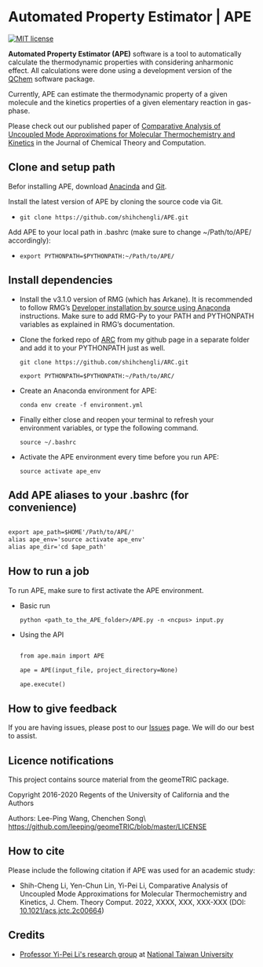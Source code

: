 # Automated Property Estimator | APE

[![MIT license](http://img.shields.io/badge/license-MIT-brightgreen.svg)](http://opensource.org/licenses/MIT)

**Automated Property Estimator (APE)** software is a tool to automatically calculate the thermodynamic properties with considering anharmonic effect. All calculations were done using a development version of the [QChem](http://www.q-chem.com/) software package.

Currently, APE can estimate the thermodynamic property of a given molecule and the kinetics properties of a given elementary reaction in gas-phase.

Please check out our published paper of [Comparative Analysis of Uncoupled Mode Approximations for Molecular Thermochemistry and Kinetics](https://doi.org/10.1021/acs.jctc.2c00664) in the Journal of Chemical Theory and Computation.

## Clone and setup path

Befor installing APE, download [Anacinda](anaconda.com/download/) and [Git](https://git-scm.com/downloads).

Install the latest version of APE by cloning the source code via Git.

- `git clone https://github.com/shihchengli/APE.git`

Add APE to your local path in .bashrc (make sure to change ~/Path/to/APE/ accordingly):

- `export PYTHONPATH=$PYTHONPATH:~/Path/to/APE/`

## Install dependencies

- Install the v3.1.0 version of RMG (which has Arkane). It is recommended to follow RMG’s [Developer installation by source using Anaconda](http://reactionmechanismgenerator.github.io/RMG-Py/users/rmg/installation/index.html#for-developers-installation-by-source-using-anaconda-environment) instructions. Make sure to add RMG-Py to your PATH and PYTHONPATH variables as explained in RMG’s documentation.

- Clone the forked repo of [ARC](https://reactionmechanismgenerator.github.io/ARC/installation.html) from my github page in a separate folder and add it to your PYTHONPATH just as well.

  `git clone https://github.com/shihchengli/ARC.git`
  
  `export PYTHONPATH=$PYTHONPATH:~/Path/to/ARC/`

- Create an Anaconda environment for APE:

  `conda env create -f environment.yml`
  
- Finally either close and reopen your terminal to refresh your environment variables, or type the following command.

  `source ~/.bashrc`

- Activate the APE environment every time before you run APE:

  `source activate ape_env`

## Add APE aliases to your .bashrc (for convenience)

  ```markdown

  export ape_path=$HOME'/Path/to/APE/'
  alias ape_env='source activate ape_env'
  alias ape_dir='cd $ape_path'

  ```

## How to run a job

To run APE, make sure to first activate the APE environment.

- Basic run
  
  `python <path_to_the_APE_folder>/APE.py -n <ncpus> input.py`

- Using the API
  ```markdown

  from ape.main import APE
  
  ape = APE(input_file, project_directory=None)
  
  ape.execute()
  ```
## How to give feedback
  
If you are having issues, please post to our <a href="https://github.com/shihchengli/APE/issues">Issues</a> page. We will do our best to assist.

## Licence notifications

This project contains source material from the geomeTRIC package.

Copyright 2016-2020 Regents of the University of California and the Authors

Authors: Lee-Ping Wang, Chenchen Song\ https://github.com/leeping/geomeTRIC/blob/master/LICENSE

## How to cite
Please include the following citation if APE was used for an academic study:

- Shih-Cheng Li, Yen-Chun Lin, Yi-Pei Li, Comparative Analysis of Uncoupled Mode Approximations for Molecular Thermochemistry and Kinetics, J. Chem. Theory Comput. 2022, XXXX, XXX, XXX-XXX (DOI: [10.1021/acs.jctc.2c00664](https://doi.org/10.1021/acs.jctc.2c00664))

## Credits

- [Professor Yi-Pei Li's research group](https://webpageprodvm.ntu.edu.tw/Li-group/Default.aspx) at [National Taiwan University](https://www.ntu.edu.tw/english/spotlight/2020/1820_20200327.html)
